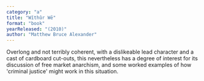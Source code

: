```yaml
---
category: "a"
title: "Wĭthûr Wē"
format: "book"
yearReleased: "(2010)"
author: "Matthew Bruce Alexander"
---
```

Overlong and not terribly coherent, with a dislikeable lead character and a cast of cardboard cut-outs, this nevertheless has a degree of interest for its discussion of free market anarchism, and some worked examples of how 'criminal justice' might work in this situation.